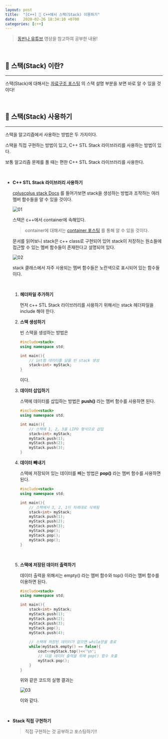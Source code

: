 ```yaml
---
layout: post
title:  "[C++] 🐍 C++에서 스택(Stack) 이용하기"
date:   2020-02-26 18:34:10 +0700
categories: [c++]
---
```


> [동빈나 유튜브](https://www.youtube.com/watch?v=WB_BoAgWLNU&list=PLRx0vPvlEmdDHxCvAQS1_6XV4deOwfVrz&index=14) 영상을 참고하여 공부한 내용!

<br>

## 🐍 스택(Stack) 이란?
---

스택(Stack)에 대해서는 [자료구조 포스팅](https://choheeis.github.io/c++/2019/07/16/%EA%BC%AD-%EC%95%8C%EC%95%84%EB%91%90%EC%96%B4%EC%95%BC%ED%95%A0-%EA%B8%B0%EB%B3%B8-%EC%9E%90%EB%A3%8C%EA%B5%AC%EC%A1%B0.html) 의 스택 설명 부분을 보면 바로 알 수 있을 것이다!

<br>

## 🐍 스택(Stack) 사용하기
---

스택을 알고리즘에서 사용하는 방법은 두 가지이다.

스택을 직접 구현하는 방법이 있고, C++ STL Stack 라이브러리를 사용하는 방법이 있다.

보통 알고리즘 문제를 풀 때는 편한 C++ STL Stack 라이브러리를 사용한다.

<br>

- __C++ STL Stack 라이브러리 사용하기__

	[cpluscplus stack Docs](http://www.cplusplus.com/reference/stack/stack/) 를 들어가보면 stack을 생성하는 방법과 조작하는 여러 멤버 함수들을 알 수 있을 것이다.

	![01](https://user-images.githubusercontent.com/31889335/75318795-97a5ca00-58ae-11ea-9b26-00b189d01606.PNG)

	스택은 c++에서 container에 속해있다.

	> container에 대해서는 [container 포스팅](https://choheeis.github.io/c++/2020/01/15/%EC%BB%A8%ED%85%8C%EC%9D%B4%EB%84%88%EB%A0%88%ED%8D%BC%EB%9F%B0%EC%8A%A4%EC%8A%A4%ED%84%B0%EB%94%94.html) 를 통해 알 수 있을 것이다.

	문서를 읽어보니 stack은 c++ class로 구현되어 있어 stack이 저장하는 원소들에 접근할 수 있는 멤버 함수들이 존재한다고 설명되어 있다.

	![02](https://user-images.githubusercontent.com/31889335/75319861-c755d180-58b0-11ea-82ef-3348e2823a8d.PNG)

	stack 클래스에서 자주 사용되는 멤버 함수들은 노란색으로 표시되어 있는 함수들이다.

	<br>

	1. __헤더파일 추가하기__

		먼저 c++ STL Stack 라이브러리를 사용하기 위해서는 stack 헤더파일을 include 해야 한다.

	2. __스택 생성하기__

		빈 스택을 생성하는 방법은

		~~~c++
		#include<stack>
		using namespace std;

		int main(){
			// int형 데이터를 담을 빈 stack 생성
			stack<int> myStack;
		}
		~~~

		이다.

	3. __데이터 삽입하기__

		스택에 데이터를 삽입하는 방법은 __push()__ 라는 멤버 함수를 사용하면 된다.

		~~~c++
		#include<stack>
		using namespace std;

		int main(){
			// 스택에 1, 2, 3을 LIFO 형식으로 삽입
			stack<int> myStack;
			myStack.push(1);
			myStack.push(2);
			myStack.push(3);
		}
		~~~

	4. __데이터 빼내기__

		스택에 저장되어 있는 데이터를 빼는 방법은 __pop()__ 라는 멤버 함수를 사용하면 된다.

		~~~c++
		#include<stack>
		using namespace std;

		int main(){
			// 스택에서 3, 2, 1이 차례대로 삭제됨
			stack<int> myStack;
			myStack.push(1);
			myStack.push(2);
			myStack.push(3);
			myStack.pop();
			myStack.pop();
			myStack.pop();
		}
		~~~

		<br>

	5. __스택에 저장된 데이터 출력하기__

		데이터 출력을 위해서는 empty() 라는 멤버 함수와 top() 이라는 멤버 함수를 이용하면 된다.

		~~~c++
		#include<stack>
		using namespace std;

		int main(){
			stack<int> myStack;
			myStack.push(1);
			myStack.push(2);
			myStack.push(3);
			myStack.pop();
			myStack.push(4);
			
			// 스택에 저장된 데이터가 없으면 while문을 종료
			while(myStack.empty() == false){
				cout<<myStack.top()<<'\n';
				// 다음 데이터 출력을 위해 pop() 함수 호출
				myStack.pop();
			}
		}
		~~~

		위와 같은 코드의 실행 결과는

		![03](https://user-images.githubusercontent.com/31889335/75320119-624eab80-58b1-11ea-9990-3bbe4cc612d7.PNG)

		이와 같다.
		
		<br>

- __Stack 직접 구현하기__

	> 직접 구현하는 것 공부하고 포스팅하기!!

	<br>



